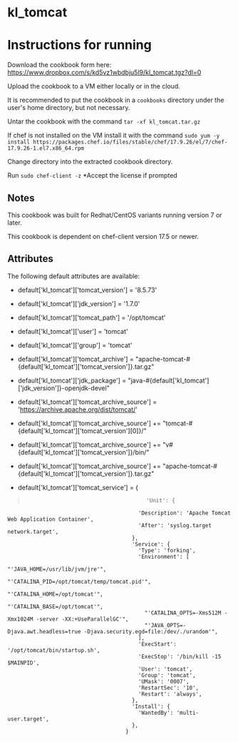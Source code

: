 # kl_tomcat

# Instructions for running

Download the cookbook form here: https://www.dropbox.com/s/kd5vz1wbdbju5l9/kl_tomcat.tgz?dl=0

Upload the cookbook to a VM either locally or in the cloud.

It is recommended to put the cookbook in a `cookbooks` directory under the user's home directory, but not necessary.

Untar the cookbook with the command `tar -xf kl_tomcat.tar.gz`

If chef is not installed on the VM install it with the command `sudo yum -y install https://packages.chef.io/files/stable/chef/17.9.26/el/7/chef-17.9.26-1.el7.x86_64.rpm`

Change directory into the extracted cookbook directory.

Run `sudo chef-client -z`
*Accept the license if prompted

## Notes
This cookbook was built for Redhat/CentOS variants running version 7 or later.

This cookbook is dependent on chef-client version 17.5 or newer.

## Attributes
The following default attributes are available:
* default['kl_tomcat']['tomcat_version']         = '8.5.73'
* default['kl_tomcat']['jdk_version']            = '1.7.0'
* default['kl_tomcat']['tomcat_path']            = '/opt/tomcat'
* default['kl_tomcat']['user']                   = 'tomcat'
* default['kl_tomcat']['group']                  = 'tomcat'
* default['kl_tomcat']['tomcat_archive']         = "apache-tomcat-#{default['kl_tomcat']['tomcat_version']}.tar.gz"
* default['kl_tomcat']['jdk_package']            = "java-#{default['kl_tomcat']['jdk_version']}-openjdk-devel"

* default['kl_tomcat']['tomcat_archive_source']  = 'https://archive.apache.org/dist/tomcat/'
* default['kl_tomcat']['tomcat_archive_source']  += "tomcat-#{default['kl_tomcat']['tomcat_version'][0]}/"
* default['kl_tomcat']['tomcat_archive_source']  += "v#{default['kl_tomcat']['tomcat_version']}/bin/"
* default['kl_tomcat']['tomcat_archive_source']  += "apache-tomcat-#{default['kl_tomcat']['tomcat_version']}.tar.gz"

* default['kl_tomcat']['tomcat_service'] = {
>                                           'Unit': {
                                             'Description': 'Apache Tomcat Web Application Container',
                                             'After': 'syslog.target network.target',
                                           },
                                           'Service': {
                                             'Type': 'forking',
                                             'Environment': [
                                               "'JAVA_HOME=/usr/lib/jvm/jre'",
                                               "'CATALINA_PID=/opt/tomcat/temp/tomcat.pid'",
                                               "'CATALINA_HOME=/opt/tomcat'",
                                               "'CATALINA_BASE=/opt/tomcat'",
                                               "'CATALINA_OPTS=-Xms512M -Xmx1024M -server -XX:+UseParallelGC'",
                                               "'JAVA_OPTS=-Djava.awt.headless=true -Djava.security.egd=file:/dev/./urandom'",
                                             ],
                                             'ExecStart': '/opt/tomcat/bin/startup.sh',
                                             'ExecStop': '/bin/kill -15 $MAINPID',
                                             'User': 'tomcat',
                                             'Group': 'tomcat',
                                             'UMask': '0007',
                                             'RestartSec': '10',
                                             'Restart': 'always',
                                           },
                                           'Install': {
                                             'WantedBy': 'multi-user.target',
                                           },
                                         }
